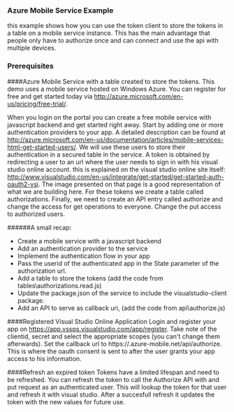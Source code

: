 ﻿### Azure Mobile Service Example

this example shows how you can use the token client to store the tokens in a table on a mobile service instance. This has the main advantage that people only have to authorize once and can connect and use the api with multiple devices. 

### Prerequisites
####Azure Mobile Service with a table created to store the tokens.
This demo uses a mobile service hosted on Windows Azure. You can register for free and get started today via http://azure.microsoft.com/en-us/pricing/free-trial/. 

When you login on the portal you can create a free mobile service with javascript backend and get started right away. Start by adding one or more authentication providers to your app. A detailed description can be found at http://azure.microsoft.com/en-us/documentation/articles/mobile-services-html-get-started-users/. We will use these users to store their authentication in a secured table in the service. A token is obtained by redirecting a user to an url where the user needs to sign in with his visual studio online account. this is explained on the visual studio online site itself: http://www.visualstudio.com/en-us/integrate/get-started/get-started-auth-oauth2-vsi. The image presented on that page is a good representation of what we are building here. For these tokens we create a table called authorizations. Finally, we need to create an API entry called authorize and change the access for get operations to everyone. Change the put access to authorized users.  

######A small recap:
- Create a mobile service with a javascript backend
- Add an authentication provider to the service
- Implement the authentication flow in your app
- Pass the userid of the authenticated app in the State parameter of the authorization url. 
- Add a table to store the tokens (add the code from tables\authorizations.read.js)
- Update the package.json of the service to include the visualstudio-client package.
- Add an API to serve as callback uri, (add the code from api\authorize.js)

####Registered Visual Studio Online Application
Login and register your app on https://app.vssps.visualstudio.com/app/register. Take note of the clientid, secret and select the appropriate scopes (you can't change them afterwards). Set the callback url to https://<yourname>.azure-mobile.net/api/authorize. This is where the oauth consent is sent to after the user grants your app access to his information.

####Refresh an expired token
Tokens have a limited lifespan and need to be refreshed. You can refresh the token to call the Authorize API with and put request as an authenticated user. This will lookup the token for that user and refresh it with visual studio. After a succesfull refresh it updates the token with the new values for future use.

